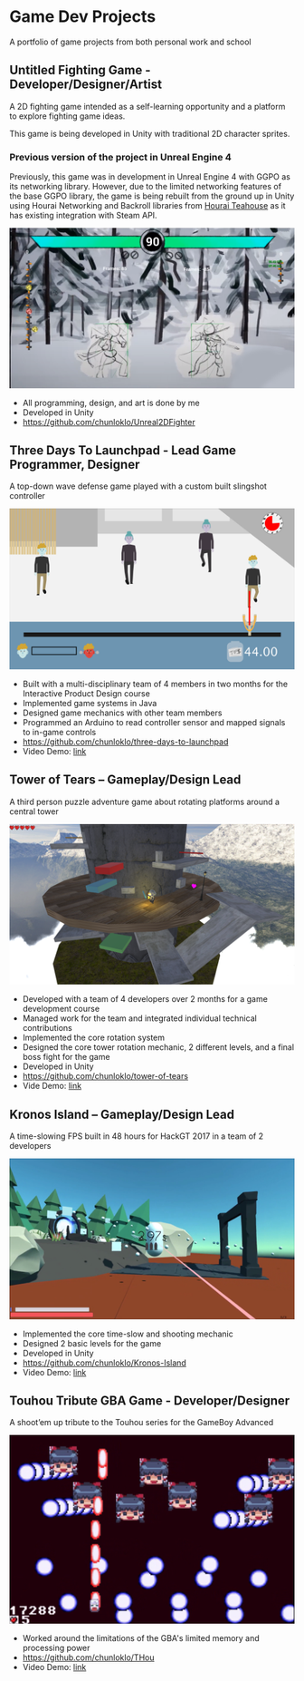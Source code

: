 # Game Dev Projects

A portfolio of game projects from both personal work and school

## Untitled Fighting Game - Developer/Designer/Artist

A 2D fighting game intended as a self-learning opportunity and a platform to explore fighting game ideas.

This game is being developed in Unity with traditional 2D character sprites.

### Previous version of the project in Unreal Engine 4

Previously, this game was in development in Unreal Engine 4 with GGPO as its networking library. However, due to the limited networking features of the base GGPO library, the game is being rebuilt from the ground up in Unity using Hourai Networking and Backroll libraries from [Hourai Teahouse](https://github.com/HouraiTeahouse) as it has existing integration with Steam API. 

![Game Screenshot](imgs/2d-fighter-screenshot.png)

- All programming, design, and art is done by me
- Developed in Unity
- https://github.com/chunloklo/Unreal2DFighter



## Three Days To Launchpad - Lead Game Programmer, Designer

A top-down wave defense game played with a custom built slingshot controller

![Game Screenshot](imgs/three-day-to-launchpad.png)

- Built with a multi-disciplinary team of 4 members in two months for the Interactive Product Design course
- Implemented game systems in Java
- Designed game mechanics with other team members
- Programmed an Arduino to read controller sensor and mapped signals to in-game controls
- https://github.com/chunloklo/three-days-to-launchpad
- Video Demo: [link](https://www.youtube.com/watch?v=xDo9BJ58l6I)

## Tower of Tears – Gameplay/Design Lead

A third person puzzle adventure game about rotating platforms around a central tower

![Game Screenshot](imgs/tower-of-tears-1.png)

- Developed with a team of 4 developers over 2 months for a game development course
- Managed work for the team and integrated individual technical contributions
- Implemented the core rotation system
- Designed the core tower rotation mechanic, 2 different levels, and a final boss fight for the game
- Developed in Unity
- https://github.com/chunloklo/tower-of-tears
- Vide Demo: [link](https://www.youtube.com/watch?v=SCLiuirV4eI)

## Kronos Island – Gameplay/Design Lead

A time-slowing FPS built in 48 hours for HackGT 2017 in a team of 2 developers

![Gameplay Screenshot](imgs/kronos-island-screenshot.png)

- Implemented the core time-slow and shooting mechanic
- Designed 2 basic levels for the game
- Developed in Unity
- https://github.com/chunloklo/Kronos-Island
- Video Demo: [link](https://www.youtube.com/watch?v=gEn0SKiARRY)



## Touhou Tribute GBA Game - Developer/Designer

A shoot’em up tribute to the Touhou series for the GameBoy Advanced 

![Game Screenshot](imgs/thou-screenshot.png)

- Worked around the limitations of the GBA's limited memory and processing power
- https://github.com/chunloklo/THou
- Video Demo: [link](https://www.youtube.com/watch?v=3EM-_SlTtWo)

